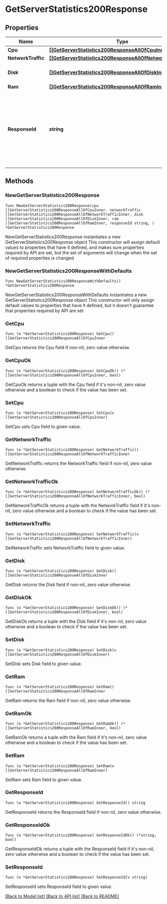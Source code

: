# GetServerStatistics200Response

## Properties

Name | Type | Description | Notes
------------ | ------------- | ------------- | -------------
**Cpu** | [**[]GetServerStatistics200ResponseAllOfCpuInner**](GetServerStatistics200ResponseAllOfCpuInner.md) |  | 
**NetworkTraffic** | [**[]GetServerStatistics200ResponseAllOfNetworkTrafficInner**](GetServerStatistics200ResponseAllOfNetworkTrafficInner.md) |  | 
**Disk** | [**[]GetServerStatistics200ResponseAllOfDiskInner**](GetServerStatistics200ResponseAllOfDiskInner.md) | Статистика основного диска | 
**Ram** | [**[]GetServerStatistics200ResponseAllOfRamInner**](GetServerStatistics200ResponseAllOfRamInner.md) |  | 
**ResponseId** | **string** | Идентификатор запроса, который можно указывать при обращении в службу технической поддержки, чтобы помочь определить проблему. | 

## Methods

### NewGetServerStatistics200Response

`func NewGetServerStatistics200Response(cpu []GetServerStatistics200ResponseAllOfCpuInner, networkTraffic []GetServerStatistics200ResponseAllOfNetworkTrafficInner, disk []GetServerStatistics200ResponseAllOfDiskInner, ram []GetServerStatistics200ResponseAllOfRamInner, responseId string, ) *GetServerStatistics200Response`

NewGetServerStatistics200Response instantiates a new GetServerStatistics200Response object
This constructor will assign default values to properties that have it defined,
and makes sure properties required by API are set, but the set of arguments
will change when the set of required properties is changed

### NewGetServerStatistics200ResponseWithDefaults

`func NewGetServerStatistics200ResponseWithDefaults() *GetServerStatistics200Response`

NewGetServerStatistics200ResponseWithDefaults instantiates a new GetServerStatistics200Response object
This constructor will only assign default values to properties that have it defined,
but it doesn't guarantee that properties required by API are set

### GetCpu

`func (o *GetServerStatistics200Response) GetCpu() []GetServerStatistics200ResponseAllOfCpuInner`

GetCpu returns the Cpu field if non-nil, zero value otherwise.

### GetCpuOk

`func (o *GetServerStatistics200Response) GetCpuOk() (*[]GetServerStatistics200ResponseAllOfCpuInner, bool)`

GetCpuOk returns a tuple with the Cpu field if it's non-nil, zero value otherwise
and a boolean to check if the value has been set.

### SetCpu

`func (o *GetServerStatistics200Response) SetCpu(v []GetServerStatistics200ResponseAllOfCpuInner)`

SetCpu sets Cpu field to given value.


### GetNetworkTraffic

`func (o *GetServerStatistics200Response) GetNetworkTraffic() []GetServerStatistics200ResponseAllOfNetworkTrafficInner`

GetNetworkTraffic returns the NetworkTraffic field if non-nil, zero value otherwise.

### GetNetworkTrafficOk

`func (o *GetServerStatistics200Response) GetNetworkTrafficOk() (*[]GetServerStatistics200ResponseAllOfNetworkTrafficInner, bool)`

GetNetworkTrafficOk returns a tuple with the NetworkTraffic field if it's non-nil, zero value otherwise
and a boolean to check if the value has been set.

### SetNetworkTraffic

`func (o *GetServerStatistics200Response) SetNetworkTraffic(v []GetServerStatistics200ResponseAllOfNetworkTrafficInner)`

SetNetworkTraffic sets NetworkTraffic field to given value.


### GetDisk

`func (o *GetServerStatistics200Response) GetDisk() []GetServerStatistics200ResponseAllOfDiskInner`

GetDisk returns the Disk field if non-nil, zero value otherwise.

### GetDiskOk

`func (o *GetServerStatistics200Response) GetDiskOk() (*[]GetServerStatistics200ResponseAllOfDiskInner, bool)`

GetDiskOk returns a tuple with the Disk field if it's non-nil, zero value otherwise
and a boolean to check if the value has been set.

### SetDisk

`func (o *GetServerStatistics200Response) SetDisk(v []GetServerStatistics200ResponseAllOfDiskInner)`

SetDisk sets Disk field to given value.


### GetRam

`func (o *GetServerStatistics200Response) GetRam() []GetServerStatistics200ResponseAllOfRamInner`

GetRam returns the Ram field if non-nil, zero value otherwise.

### GetRamOk

`func (o *GetServerStatistics200Response) GetRamOk() (*[]GetServerStatistics200ResponseAllOfRamInner, bool)`

GetRamOk returns a tuple with the Ram field if it's non-nil, zero value otherwise
and a boolean to check if the value has been set.

### SetRam

`func (o *GetServerStatistics200Response) SetRam(v []GetServerStatistics200ResponseAllOfRamInner)`

SetRam sets Ram field to given value.


### GetResponseId

`func (o *GetServerStatistics200Response) GetResponseId() string`

GetResponseId returns the ResponseId field if non-nil, zero value otherwise.

### GetResponseIdOk

`func (o *GetServerStatistics200Response) GetResponseIdOk() (*string, bool)`

GetResponseIdOk returns a tuple with the ResponseId field if it's non-nil, zero value otherwise
and a boolean to check if the value has been set.

### SetResponseId

`func (o *GetServerStatistics200Response) SetResponseId(v string)`

SetResponseId sets ResponseId field to given value.



[[Back to Model list]](../README.md#documentation-for-models) [[Back to API list]](../README.md#documentation-for-api-endpoints) [[Back to README]](../README.md)


